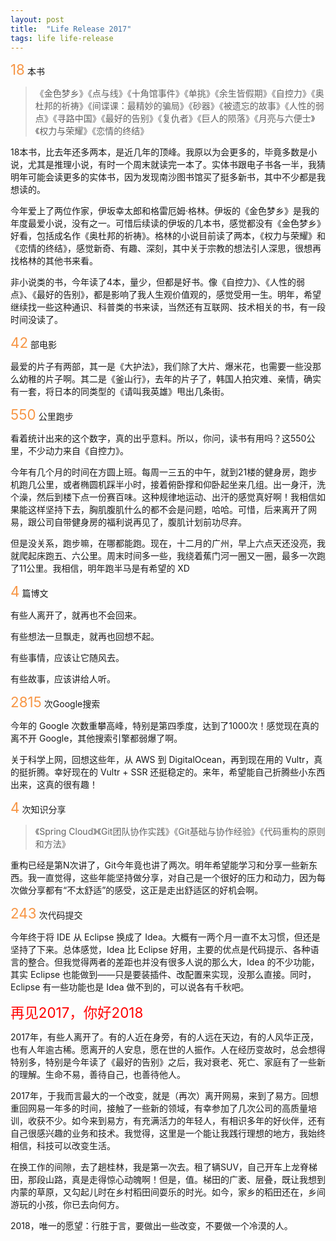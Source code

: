 ```yaml
---
layout: post
title:  "Life Release 2017"
tags: life life-release
---
```


<span style="color:#F79646; font-size: 1.6em;">18</span> 本书

> 《金色梦乡》《点与线》《十角馆事件》《单挑》《余生皆假期》《自控力》《奥杜邦的祈祷》《间谍课：最精妙的骗局》《砂器》《被遗忘的故事》《人性的弱点》《寻路中国》《最好的告别》《复仇者》《巨人的陨落》《月亮与六便士》《权力与荣耀》《恋情的终结》

18本书，比去年还多两本，是近几年的顶峰。我原以为会更多的，毕竟多数是小说，尤其是推理小说，有时一个周末就读完一本了。实体书跟电子书各一半，我猜明年可能会读更多的实体书，因为发现南沙图书馆买了挺多新书，其中不少都是我想读的。

今年爱上了两位作家，伊坂幸太郎和格雷厄姆·格林。伊坂的《金色梦乡》是我的年度最爱小说，没有之一。可惜后续读的伊坂的几本书，感觉都没有《金色梦乡》好看，包括成名作《奥杜邦的祈祷》。格林的小说目前读了两本，《权力与荣耀》和《恋情的终结》，感觉新奇、有趣、深刻，其中关于宗教的想法引人深思，很想再找格林的其他书来看。

非小说类的书，今年读了4本，量少，但都是好书。像《自控力》、《人性的弱点》、《最好的告别》，都是影响了我人生观价值观的，感觉受用一生。明年，希望继续找一些这种通识、科普类的书来读，当然还有互联网、技术相关的书，有一段时间没读了。

<!--more-->

<span style="color:#F79646; font-size: 1.6em;">42</span> 部电影<br>

最爱的片子有两部，其一是《大护法》，我们除了大片、爆米花，也需要一些没那么幼稚的片子啊。其二是《釜山行》，去年的片子了，韩国人拍灾难、亲情，确实有一套，将日本的同类型的《请叫我英雄》甩出几条街。

<span style="color:#F79646; font-size: 1.6em;">550</span> 公里跑步

看着统计出来的这个数字，真的出乎意料。所以，你问，读书有用吗？这550公里，不少动力来自《自控力》。

今年有几个月的时间在方圆上班。每周一三五的中午，就到21楼的健身房，跑步机跑几公里，或者椭圆机踩半小时，接着俯卧撑和仰卧起坐来几组。出一身汗，洗个澡，然后到楼下点一份赛百味。这种规律地运动、出汗的感觉真好啊！我相信如果能这样坚持下去，胸肌腹肌什么的都不会是问题，哈哈。可惜，后来离开了网易，跟公司自带健身房的福利说再见了，腹肌计划前功尽弃。

但是没关系，跑步嘛，在哪都能跑。现在，十二月的广州，早上六点天还没亮，我就爬起床跑五、六公里。周末时间多一些，我绕着蕉门河一圈又一圈，最多一次跑了11公里。我相信，明年跑半马是有希望的 XD

<span style="color:#F79646; font-size: 1.6em;">4</span> 篇博文<br>

有些人离开了，就再也不会回来。

有些想法一旦飘走，就再也回想不起。

有些事情，应该让它随风去。

有些故事，应该讲给人听。

<span style="color:#F79646; font-size: 1.6em;">2815</span> 次Google搜索

今年的 Google 次数重攀高峰，特别是第四季度，达到了1000次！感觉现在真的离不开 Google，其他搜索引擎都弱爆了啊。

关于科学上网，回想这些年，从 AWS 到 DigitalOcean，再到现在用的 Vultr，真的挺折腾。幸好现在的 Vultr + SSR 还挺稳定的。来年，希望能自己折腾些小东西出来，这真的很有趣！

<span style="color:#F79646; font-size: 1.6em;">4</span> 次知识分享

> 《Spring Cloud》《Git团队协作实践》《Git基础与协作经验》《代码重构的原则和方法》

重构已经是第N次讲了，Git今年竟也讲了两次。明年希望能学习和分享一些新东西。我一直觉得，这些年能坚持做分享，对自己是一个很好的压力和动力，因为每次做分享都有“不太舒适”的感受，这正是走出舒适区的好机会啊。

<span style="color:#F79646; font-size: 1.6em;">243</span> 次代码提交

今年终于将 IDE 从 Eclipse 换成了 Idea。大概有一两个月一直不太习惯，但还是坚持了下来。总体感觉，Idea 比 Eclipse 好用，主要的优点是代码提示、各种语言的整合。但我觉得两者的差距也并没有很多人说的那么大，Idea 的不少功能，其实 Eclipse 也能做到——只是要装插件、改配置来实现，没那么直接。同时，Eclipse 有一些功能也是 Idea 做不到的，可以说各有千秋吧。

<span style="color:red; font-size: 1.6em;">再见2017，你好2018</span>

2017年，有些人离开了。有的人近在身旁，有的人远在天边，有的人风华正茂，也有人年逾古稀。愿离开的人安息，愿在世的人振作。人在经历变故时，总会想得特别多，特别是今年读了《最好的告别》之后，我对衰老、死亡、家庭有了一些新的理解。生命不易，善待自己，也善待他人。

2017年，于我而言最大的一个改变，就是（再次）离开网易，来到了易方。回想重回网易一年多的时间，接触了一些新的领域，有幸参加了几次公司的高质量培训，收获不少。如今来到易方，有充满活力的年轻人，有相识多年的好伙伴，还有自己很感兴趣的业务和技术。我觉得，这里是一个能让我践行理想的地方，我始终相信，科技可以改变生活。

在换工作的间隙，去了趟桂林，我是第一次去。租了辆SUV，自己开车上龙脊梯田，那段山路，真是走得惊心动魄啊！但是，值。梯田的广袤、层叠，既让我想到内蒙的草原，又勾起儿时在乡村稻田间耍乐的时光。如今，家乡的稻田还在，乡间游玩的小孩，你已去向何方。

2018，唯一的愿望：行胜于言，要做出一些改变，不要做一个冷漠的人。
